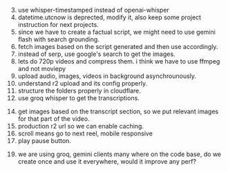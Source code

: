 <!-- 1. api versioning -->
<!-- 2. r2 instead of s3 -->
3. use whisper-timestamped instead of openai-whisper
4. datetime.utcnow is deprected, modify it, also keep some project instruction for next projects. 
5. since we have to create a factual script, we might need to use gemini flash with search grounding. 
6. fetch images based on the script generated and then use accordingly. 
7. instead of serp, use google's search to get the images. 
8. lets do 720p videos and compress them. i think we have to use ffmpeg and not moviepy
9. upload audio, images, videos in background asynchrounously. 
10. understand r2 upload and its config properly. 
11. structure the folders properly in cloudflare.
12. use groq whisper to get the transcriptions. 
<!-- 13. fix thumbnail image upload issues.  -->
14. get images based on the transcript section, so we put relevant images for that part of the video.
15. production r2 url so we can enable caching.
16. scroll means go to next reel, mobile responsive
17. play pause button.
<!-- 18. when we click on unmute button on a reel in explore page we are essentially opening a new page right, lets dont do that instead simply unmute and play the audio.  -->
19. we are using groq, gemini clients many where on the code base, do we create once and use it everywhere, would it improve any perf? 